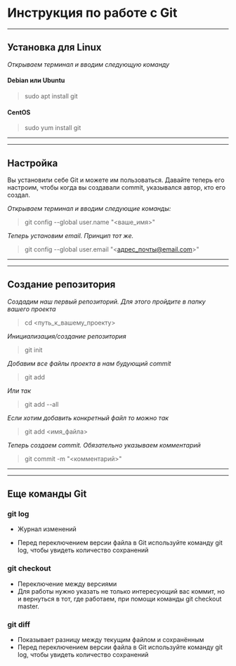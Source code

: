 # Инструкция по работе с Git
-----------------------------
## Установка для Linux

*Открываем терминал и вводим следующую команду*

#### Debian или Ubuntu 
>sudo apt install git
#### CentOS
>sudo yum install git
-------------
------------

## Настройка

Вы установили себе Git и можете им пользоваться. Давайте теперь его настроим, чтобы когда вы создавали commit, указывался автор, кто его создал.

*Открываем терминал и вводим следующие команды:*

>git config --global user.name "<ваше_имя>"

*Теперь установим email. Принцип тот же.*
>git config --global user.email "<адрес_почты@email.com>"
------------------------
------------------------

## Создание репозитория

*Создадим наш первый репозиторий. Для этого пройдите в папку вашего проекта*
>cd <путь_к_вашему_проекту>

*Инициализация/создание репозитория*
>git init

*Добавим все файлы проекта в нам будующий commit*
>git add

*Или так*
>git add --all

*Если хотим добавить конкретный файл то можно так*
>git add <имя_файла> 

*Теперь создаем commit. Обязательно указываем комментарий*
>git commit -m "<комментарий>"
-------------------
-------------------

## Еще команды Git

### git log 
* Журнал изменений

* Перед переключением версии файла в Git
используйте команду git log, чтобы увидеть
количество сохранений

### git checkout

* Переключение между версиями
* Для работы нужно указать не только интересующий вас коммит, но и вернуться в тот, где работаем, при помощи команды git checkout master.

### git diff
* Показывает разницу между текущим файлом и сохранённым
* Перед переключением версии файла в Git используйте команду git log, чтобы увидеть количество сохранений